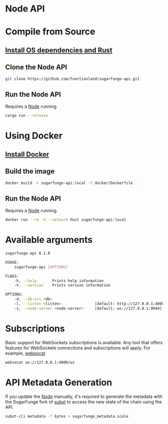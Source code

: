 # Node API

# Compile from Source

## [Install OS dependencies and Rust](https://github.com/functionland/sugarfunge-node/blob/main/docs/rust-setup.md)

## Clone the Node API

```bash
git clone https://github.com/functionland/sugarfunge-api.git
```

## Run the Node API

Requires a [Node](Node%2044a83cae5a8d453b8f346a35660056b6.md) running.

```bash
cargo run --release
```

# Using Docker

## [Install Docker](https://docs.docker.com/engine/install/)

## Build the image

```bash
docker build -t sugarfunge-api:local -f docker/Dockerfile .
```

## Run the Node API

Requires a [Node](Node%2044a83cae5a8d453b8f346a35660056b6.md) running.

```bash
docker run --rm -d --network host sugarfunge-api:local
```

# Available arguments

```bash
sugarfunge-api 0.1.0

USAGE:
    sugarfunge-api [OPTIONS]

FLAGS:
    -h, --help       Prints help information
    -V, --version    Prints version information

OPTIONS:
    -d, --db-uri <db>                  
    -l, --listen <listen>               [default: http://127.0.0.1:4000]
    -s, --node-server <node-server>     [default: ws://127.0.0.1:9944]
```

# Subscriptions

Basic support for WebSockets subscriptions is available. Any tool that offers features for WebSockets connections and subscriptions will apply. For example, [websocat](https://github.com/vi/websocat)

```bash
websocat ws://127.0.0.1:4000/ws
```

# API Metadata Generation

If you update the [Node](Node%2044a83cae5a8d453b8f346a35660056b6.md) manually, it's required to generate the metadata with the SugarFunge fork of [subxt](https://github.com/SugarFunge/subxt) to access the new state of the chain using the API.

```bash
subxt-cli metadata -f bytes > sugarfunge_metadata.scale
```